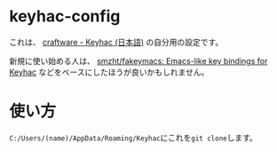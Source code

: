 # keyhac-config

これは、
[craftware - Keyhac (日本語)](https://sites.google.com/site/craftware/keyhac-ja)
の自分用の設定です。

新規に使い始める人は、
[smzht/fakeymacs: Emacs-like key bindings for Keyhac](https://github.com/smzht/fakeymacs)
などをベースにしたほうが良いかもしれません。

# 使い方

`C:/Users/(name)/AppData/Roaming/Keyhac`にこれを`git clone`します。

